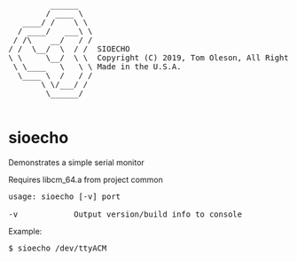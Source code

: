<pre>
         ______
        / ____ \
   ____/ /    \ \
  / ____/   ___\ \
 / /\    __/   / /
/ /  \__/  \  / /  SIOECHO
\ \     \__/  \ \  Copyright (C) 2019, Tom Oleson, All Rights Reserved.
 \ \____   \   \ \ Made in the U.S.A.
  \____ \  /   / /
       \ \/___/ /
        \______/

</pre>

# sioecho
Demonstrates a simple serial monitor

Requires libcm_64.a from project common

<pre>
usage: sioecho [-v] port

-v            Output version/build info to console
</pre>

Example:

<pre>
$ sioecho /dev/ttyACM
</pre>